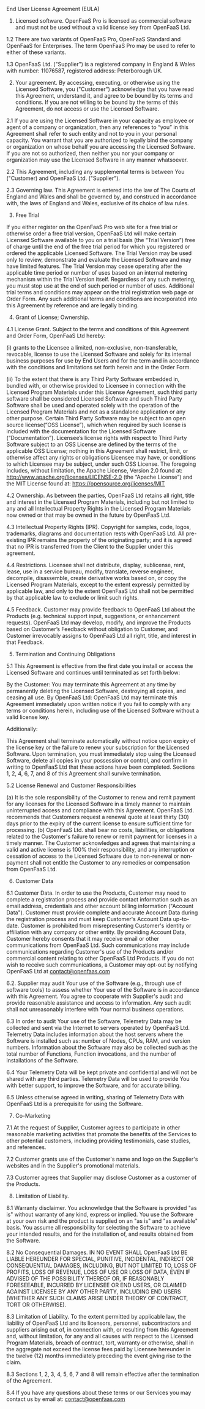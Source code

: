 End User License Agreement (EULA)

1. Licensed software. OpenFaaS Pro is licensed as commercial software and must not be used without a valid license key from OpenFaaS Ltd.

1.2 There are two variants of OpenFaaS Pro, OpenFaaS Standard and OpenFaaS for Enterprises. The term OpenFaaS Pro may be used to refer to either of these variants.

1.3 OpenFaaS Ltd. ("Supplier") is a registered company in England & Wales with number: 11076587, registered address: Peterborough UK.

2. Your agreement. By accessing, executing, or otherwise using the Licensed Software, you ("Customer") acknowledge that you have read this Agreement, understand it, and agree to be bound by its terms and conditions. If you are not willing to be bound by the terms of this Agreement, do not access or use the Licensed Software.

2.1 If you are using the Licensed Software in your capacity as employee or agent of a company or organization, then any references to “you” in this Agreement shall refer to such entity and not to you in your personal capacity. You warrant that you are authorized to legally bind the company or organization on whose behalf you are accessing the Licensed Software. If you are not so authorized, then neither you nor your company or organization may use the Licensed Software in any manner whatsoever.

2.2 This Agreement, including any supplemental terms is between You ("Customer) and OpenFaaS Ltd. ("Supplier").

2.3 Governing law. This Agreement is entered into the law of The Courts of England and Wales and shall be governed by, and construed in accordance with, the laws of England and Wales, exclusive of its choice of law rules.

3. Free Trial

If you either register on the OpenFaaS Pro web site for a free trial or otherwise order a free trial version, OpenFaaS Ltd will make certain Licensed Software available to you on a trial basis (the “Trial Version”) free of charge until the end of the free trial period for which you registered or ordered the applicable Licensed Software. The Trial Version may be used only to review, demonstrate and evaluate the Licensed Software and may have limited features. The Trial Version may cease operating after the applicable time period or number of uses based on an internal metering mechanism within the Trial Version itself. Regardless of any such metering, you must stop use at the end of such period or number of uses. Additional trial terms and conditions may appear on the trial registration web page or Order Form. Any such additional terms and conditions are incorporated into this Agreement by reference and are legally binding.

4. Grant of License; Ownership.

4.1 License Grant. Subject to the terms and conditions of this Agreement and Order Form, OpenFaaS Ltd hereby:

(i) grants to the Licensee a limited, non-exclusive, non-transferable, revocable, license to use the Licensed Software and solely for its internal business purposes for use by End Users and for the term and in accordance with the conditions and limitations set forth herein and in the Order Form.

(ii) To the extent that there is any Third Party Software embedded in, bundled with, or otherwise provided to Licensee in connection with the Licensed Program Materials under this License Agreement, such third party software shall be considered Licensed Software and such Third Party Software shall be used and operated solely with the operation of the Licensed Program Materials and not as a standalone application or any other purpose. Certain Third Party Software may be subject to an open source license(“OSS License”), which when required by such license is included with the documentation for the Licensed Software (“Documentation”). Licensee’s license rights with respect to Third Party Software subject to an OSS License are defined by the terms of the applicable OSS License; nothing in this Agreement shall restrict, limit, or otherwise affect any rights or obligations Licensee may have, or conditions to which Licensee may be subject, under such OSS License. The foregoing includes, without limitation, the Apache License, Version 2.0 found at: http://www.apache.org/licenses/LICENSE-2.0 (the “Apache License”) and the MIT License found at: https://opensource.org/licenses/MIT

4.2 Ownership. As between the parties, OpenFaaS Ltd retains all right, title and interest in the Licensed Program Materials, including but not limited to any and all Intellectual Property Rights in the Licensed Program Materials now owned or that may be owned in the future by OpenFaaS Ltd.

4.3 Intellectual Property Rights (IPR). Copyright for samples, code, logos, trademarks, diagrams and documentation rests with OpenFaaS Ltd. All pre-existing IPR remains the property of the originating party; and it is agreed that no IPR is transferred from the Client to the Supplier under this agreement.

4.4 Restrictions. Licensee shall not distribute, display, sublicense, rent, lease, use in a service bureau, modify, translate, reverse engineer, decompile, disassemble, create derivative works based on, or copy the Licensed Program Materials, except to the extent expressly permitted by applicable law, and only to the extent OpenFaaS Ltd shall not be permitted by that applicable law to exclude or limit such rights.

4.5 Feedback. Customer may provide feedback to OpenFaaS Ltd about the Products (e.g. technical support input, suggestions, or enhancement requests). OpenFaaS Ltd may develop, modify, and improve the Products based on Customer’s Feedback without obligation to Customer, and Customer irrevocably assigns to OpenFaaS Ltd all right, title, and interest in that Feedback.

5. Termination and Continuing Obligations

5.1 This Agreement is effective from the first date you install or access the Licensed Software and continues until terminated as set forth below:

By the Customer: You may terminate this Agreement at any time by permanently deleting the Licensed Software, destroying all copies, and ceasing all use.
By OpenFaaS Ltd: OpenFaaS Ltd may terminate this Agreement immediately upon written notice if you fail to comply with any terms or conditions herein, including use of the Licensed Software without a valid license key.

Additionally:

This Agreement shall terminate automatically without notice upon expiry of the license key or the failure to renew your subscription for the Licensed Software.
Upon termination, you must immediately stop using the Licensed Software, delete all copies in your possession or control, and confirm in writing to OpenFaaS Ltd that these actions have been completed.
Sections 1, 2, 4, 6, 7, and 8 of this Agreement shall survive termination.

5.2 License Renewal and Customer Responsibilities

(a) It is the sole responsibility of the Customer to renew and remit payment for any licenses for the Licensed Software in a timely manner to maintain uninterrupted access and compliance with this Agreement. OpenFaaS Ltd. recommends that Customers request a renewal quote at least thirty (30) days prior to the expiry of the current license to ensure sufficient time for processing.
(b) OpenFaaS Ltd. shall bear no costs, liabilities, or obligations related to the Customer's failure to renew or remit payment for licenses in a timely manner. The Customer acknowledges and agrees that maintaining a valid and active license is 100% their responsibility, and any interruption or cessation of access to the Licensed Software due to non-renewal or non-payment shall not entitle the Customer to any remedies or compensation from OpenFaaS Ltd.

6. Customer Data

6.1 Customer Data. In order to use the Products, Customer may need to complete a registration process and provide contact information such as an email address, credentials and other account billing information ("Account Data"). Customer must provide complete and accurate Account Data during the registration process and must keep Customer's Account Data up-to-date. Customer is prohibited from misrepresenting Customer's identity or affiliation with any company or other entity. By providing Account Data, Customer hereby consents that it may receive email or other communications from OpenFaaS Ltd. Such communications may include communications regarding Customer's use of the Products and/or commercial content relating to other OpenFaaS Ltd Products. If you do not wish to receive such communications, a Customer may opt-out by notifying OpenFaaS Ltd at contact@openfaas.com

6.2. Supplier may audit Your use of the Software (e.g., through use of software tools) to assess whether Your use of the Software is in accordance with this Agreement. You agree to cooperate with Supplier's audit and provide reasonable assistance and access to information. Any such audit shall not unreasonably interfere with Your normal business operations.

6.3 In order to audit Your use of the Software, Telemetry Data may be collected and sent via the Internet to servers operated by OpenFaaS Ltd. Telemetry Data includes information about the host servers where the Software is installed such as: number of Nodes, CPUs, RAM, and version numbers. Information about the Software may also be collected such as the total number of Functions, Function invocations, and the number of installations of the Software.

6.4 Your Telemetry Data will be kept private and confidential and will not be shared with any third parties. Telemetry Data will be used to provide You with better support, to improve the Software, and for accurate billing.

6.5 Unless otherwise agreed in writing, sharing of Telemetry Data with OpenFaaS Ltd is a prerequisite for using the Software.

7. Co-Marketing

7.1 At the request of Supplier, Customer agrees to participate in other reasonable marketing activities that promote the benefits of the Services to other potential customers, including providing testimonials, case studies, and references.

7.2 Customer grants use of the Customer's name and logo on the Supplier's websites and in the Supplier's promotional materials.

7.3 Customer agrees that Supplier may disclose Customer as a customer of the Products.

8. Limitation of Liability.

8.1 Warranty disclaimer. You acknowledge that the Software is provided "as is" without warranty of any kind, express or implied. You use the Software at your own risk and the product is supplied on an "as is" and "as available" basis. You assume all responsibility for selecting the Software to achieve your intended results, and for the installation of, and results obtained from the Software.

8.2 No Consequential Damages. IN NO EVENT SHALL OpenFaaS Ltd BE LIABLE HEREUNDER FOR SPECIAL, PUNITIVE, INCIDENTAL, INDIRECT OR CONSEQUENTIAL DAMAGES, INCLUDING, BUT NOT LIMITED TO, LOSS OF PROFITS, LOSS OF REVENUE, LOSS OF USE OR LOSS OF DATA, EVEN IF ADVISED OF THE POSSIBILITY THEREOF OR, IF REASONABLY FORESEEABLE, INCURRED BY LICENSEE OR END USERS, OR CLAIMED AGAINST LICENSEE BY ANY OTHER PARTY, INCLUDING END USERS (WHETHER ANY SUCH CLAIMS ARISE UNDER THEORY OF CONTRACT, TORT OR OTHERWISE).

8.3 Limitation of Liability. To the extent permitted by applicable law, the liability of OpenFaaS Ltd and its licensors, personnel, subcontractors and suppliers arising out of, in connection with, or resulting from this Agreement and, without limitation, for any and all causes with respect to the Licensed Program Materials, breach of contract, tort, warranty or otherwise, shall in the aggregate not exceed the license fees paid by Licensee hereunder in the twelve (12) months immediately preceding the event giving rise to the claim.

8.3 Sections 1, 2, 3, 4, 5, 6, 7 and 8 will remain effective after the termination of the Agreement.

8.4 If you have any questions about these terms or our Services you may contact us by email at: contact@openfaas.com
